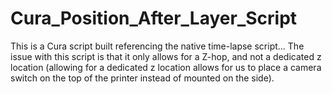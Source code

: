 # Cura_Position_After_Layer_Script
This is a Cura script built referencing the native time-lapse script... The issue with this script is that it only allows for a Z-hop, and not a dedicated z location (allowing for a dedicated z location allows for us to place a camera switch on the top of the printer instead of mounted on the side).
